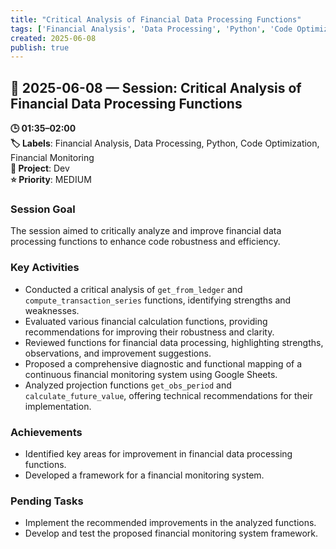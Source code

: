 ```yaml
---
title: "Critical Analysis of Financial Data Processing Functions"
tags: ['Financial Analysis', 'Data Processing', 'Python', 'Code Optimization', 'Financial Monitoring']
created: 2025-06-08
publish: true
---
```


## 📅 2025-06-08 — Session: Critical Analysis of Financial Data Processing Functions

**🕒 01:35–02:00**  
**🏷️ Labels**: Financial Analysis, Data Processing, Python, Code Optimization, Financial Monitoring  
**📂 Project**: Dev  
**⭐ Priority**: MEDIUM  


### Session Goal
The session aimed to critically analyze and improve financial data processing functions to enhance code robustness and efficiency.

### Key Activities
- Conducted a critical analysis of `get_from_ledger` and `compute_transaction_series` functions, identifying strengths and weaknesses.
- Evaluated various financial calculation functions, providing recommendations for improving their robustness and clarity.
- Reviewed functions for financial data processing, highlighting strengths, observations, and improvement suggestions.
- Proposed a comprehensive diagnostic and functional mapping of a continuous financial monitoring system using Google Sheets.
- Analyzed projection functions `get_obs_period` and `calculate_future_value`, offering technical recommendations for their implementation.

### Achievements
- Identified key areas for improvement in financial data processing functions.
- Developed a framework for a financial monitoring system.

### Pending Tasks
- Implement the recommended improvements in the analyzed functions.
- Develop and test the proposed financial monitoring system framework.
